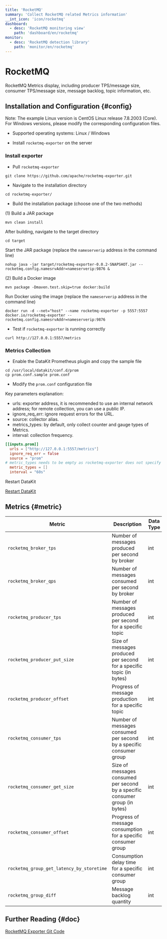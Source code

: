 ```yaml
---
title: 'RocketMQ'
summary: 'Collect RocketMQ related Metrics information'
__int_icon: 'icon/rocketmq'
dashboard:
  - desc: 'RocketMQ monitoring view'
    path: 'dashboard/en/rocketmq'
monitor:
  - desc: 'RocketMQ detection library'
    path: 'monitor/en/rocketmq'
---
```


<!-- markdownlint-disable MD025 -->
# RocketMQ
<!-- markdownlint-enable -->

RocketMQ Metrics display, including producer TPS/message size, consumer TPS/message size, message backlog, topic information, etc.

## Installation and Configuration {#config}

Note: The example Linux version is CentOS Linux release 7.8.2003 (Core). For Windows versions, please modify the corresponding configuration files.

- Supported operating systems: Linux / Windows

- Install `rocketmq-exporter` on the server

### Install exporter

- Pull `rocketmq-exporter`

```shell
git clone https://github.com/apache/rocketmq-exporter.git
```

- Navigate to the installation directory

```shell
cd rocketmq-exporter/
```

- Build the installation package (choose one of the two methods)

(1) Build a JAR package

```shell
mvn clean install
```

After building, navigate to the target directory

```shell
cd target
```

Start the JAR package (replace the `nameserverip` address in the command line)

```shell
nohup java -jar target/rocketmq-exporter-0.0.2-SNAPSHOT.jar --rocketmq.config.namesrvAddr=nameserverip:9876 &
```

(2) Build a Docker image

```shell
mvn package -Dmaven.test.skip=true docker:build
```

Run Docker using the image (replace the `nameserverip` address in the command line)

```shell
docker run -d --net="host" --name rocketmq-exporter -p 5557:5557 docker.io/rocketmq-exporter --rocketmq.config.namesrvAddr=nameserverip:9876
```

- Test if `rocketmq-exporter` is running correctly

```shell
curl http://127.0.0.1:5557/metrics
```

### Metrics Collection

- Enable the DataKit Prometheus plugin and copy the sample file

```shell
cd /usr/local/datakit/conf.d/prom
cp prom.conf.sample prom.conf
```

- Modify the `prom.conf` configuration file

Key parameters explanation:

- urls: exporter address, it is recommended to use an internal network address; for remote collection, you can use a public IP.
- ignore_req_err: ignore request errors for the URL.
- source: collector alias.
- metrics_types: by default, only collect counter and gauge types of Metrics.
- interval: collection frequency.

```toml
[[inputs.prom]]
  urls = ["http://127.0.0.1:5557/metrics"]
  ignore_req_err = false
  source = "prom"
# metric_types needs to be empty as rocketmq-exporter does not specify data types
  metric_types = []
  interval = "60s"
```

Restart DataKit

[Restart DataKit](../datakit/datakit-service-how-to.md#manage-service)

## Metrics {#metric}

| Metric | Description | Data Type |
| --- | --- | --- |
| `rocketmq_broker_tps` | Number of messages produced per second by broker | int |
| `rocketmq_broker_qps` | Number of messages consumed per second by broker | int |
| `rocketmq_producer_tps` | Number of messages produced per second for a specific topic | int |
| `rocketmq_producer_put_size` | Size of messages produced per second for a specific topic (in bytes) | int |
| `rocketmq_producer_offset` | Progress of message production for a specific topic | int |
| `rocketmq_consumer_tps` | Number of messages consumed per second by a specific consumer group | int |
| `rocketmq_consumer_get_size` | Size of messages consumed per second by a specific consumer group (in bytes) | int |
| `rocketmq_consumer_offset` | Progress of message consumption for a specific consumer group | int |
| `rocketmq_group_get_latency_by_storetime` | Consumption delay time for a specific consumer group | int |
| `rocketmq_group_diff` | Message backlog quantity | int |

## Further Reading {#doc}

[RocketMQ Exporter Git Code](https://github.com/apache/rocketmq-exporter)